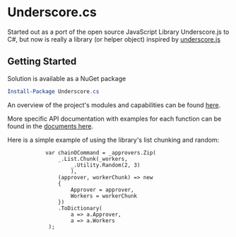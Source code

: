 Underscore.cs
=============

Started out as a port of the open source JavaScript Library Underscore.js to C#,
but now is really a library (or helper object) inspired by [underscore.js]


Getting Started
--------------
Solution is available as a NuGet package

```powershell
Install-Package Underscore.cs
```

An overview of the project's modules and capabilities can be found [here](https://github.com/konkked/Underscore.cs/blob/master/docs/Overview.md).

More specific API documentation with examples for each function can be found in the [documents here](https://github.com/konkked/Underscore.cs/tree/action-test-cleanup/docs/api).

Here is a simple example of using the library's list chunking and random:

```
            var chainOCommand = _approvers.Zip(
                _.List.Chunk(_workers,
                    _.Utility.Random(2, 3)
                    ),
                (approver, workerChunk) => new
                {
                    Approver = approver,
                    Workers = workerChunk
                })
                .ToDictionary(
                    a => a.Approver,
                    a => a.Workers
             );
```

[underscore.js]:http://underscorejs.org/
